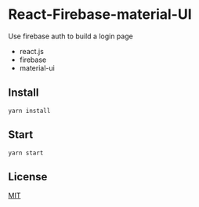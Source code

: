 # React-Firebase-material-UI

Use firebase auth to build a login page

- react.js
- firebase
- material-ui


## Install

```
yarn install
```

## Start

```
yarn start
```


## License

[MIT](./LICENSE)